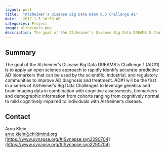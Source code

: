 ```yaml
---
layout: post
title:  "Alzheimer's Disease Big Data Deam 8.5 Challenge #1"
date:   2017-1-5 10:59:06
categories: Project
image: alzheimers.png
description: The goal of the Alzheimer’s Disease Big Data DREAM8.5 Challenge "#1" (AD#1) is to apply an open science approach
---
```

## Summary
The goal of the Alzheimer’s Disease Big Data DREAM8.5 Challenge 1 (AD#1) is to apply an open science approach to rapidly identify accurate predictive AD biomarkers that can be used by the scientific, industrial, and regulatory communities to improve AD diagnosis and treatment. AD#1 will be the first in a series of Alzheimer’s Big Data Challenges to leverage genetics and brain imaging data in combination with cognitive assessments, biomarkers and demographic information from cohorts ranging from cognitively normal to mild cognitively impaired to individuals with Alzheimer’s disease.


## Contact  
Arno Klein  
[arno.klein@childmind.org](arno.klein@childmind.org)  
[https://www.synapse.org/#!Synapse:syn2290704](https://www.synapse.org/#!Synapse:syn2290704)  
